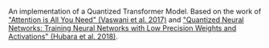 An implementation of a Quantized Transformer Model. Based on the work of ["Attention is All You Need" (Vaswani et al. 2017)](https://arxiv.org/pdf/1706.03762.pdf) and ["Quantized Neural Networks: Training Neural Networks with
Low Precision Weights and Activations" (Hubara et al. 2018)](http://jmlr.org/papers/volume18/16-456/16-456.pdf).

